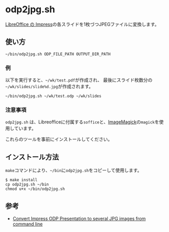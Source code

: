 # odp2jpg.sh

[LibreOffice の Impress](https://www.libreoffice.org/discover/impress/)の各スライドを1枚づつJPEGファイルに変換します。

## 使い方

~~~shell
~/bin/odp2jpg.sh ODP_FILE_PATH OUTPUT_DIR_PATH
~~~

### 例

以下を実行すると、`~/wk/test.pdf`が作成され、
最後にスライド枚数分の`~/wk/slides/slide%d.jpg`が作成されます。

~~~shell
~/bin/odp2jpg.sh ~/wk/test.odp ~/wk/slides
~~~

### 注意事項

`odp2jpg.sh` は、Libreofficeに付属する`soffice`と、[ImageMagick](https://imagemagick.org/script/index.php)の`magick`を使用しています。

これらのツールを事前にインストールしてください。

## インストール方法

`make`コマンドにより、`~/bin`に`odp2jpg.sh`をコピーして使用します。

~~~shell
$ make install
cp odp2jpg.sh ~/bin
chmod u+x ~/bin/odp2jpg.sh
~~~

## 参考

- [Convert Impress ODP Presentation to several JPG images from command line](https://stackoverflow.com/questions/33096772/convert-impress-odp-presentation-to-several-jpg-images-from-command-line)